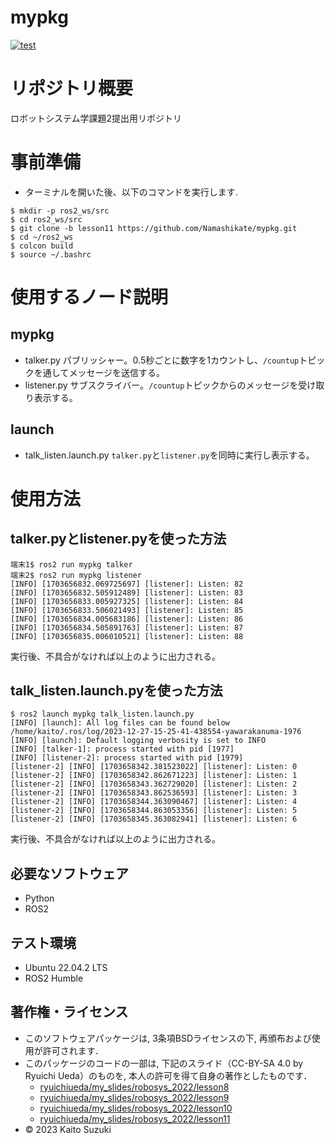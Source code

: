 # mypkg
[![test](https://github.com/Namashikate/mypkg/actions/workflows/test.yml/badge.svg?branch=lesson11)](https://github.com/Namashikate/mypkg/actions/workflows/test.yml)

# リポジトリ概要
ロボットシステム学課題2提出用リポジトリ

# 事前準備
* ターミナルを開いた後、以下のコマンドを実行します.

```
$ mkdir -p ros2_ws/src
$ cd ros2_ws/src
$ git clone -b lesson11 https://github.com/Namashikate/mypkg.git
$ cd ~/ros2_ws
$ colcon build
$ source ~/.bashrc 
```
# 使用するノード説明
## mypkg
* talker.py
パブリッシャー。0.5秒ごとに数字を1カウントし、`/countup`トピックを通してメッセージを送信する。
* listener.py
サブスクライバー。`/countup`トピックからのメッセージを受け取り表示する。
## launch
* talk_listen.launch.py
`talker.py`と`listener.py`を同時に実行し表示する。

# 使用方法
## talker.pyとlistener.pyを使った方法

```
端末1$ ros2 run mypkg talker
端末2$ ros2 run mypkg listener
[INFO] [1703656832.069725697] [listener]: Listen: 82
[INFO] [1703656832.505912489] [listener]: Listen: 83
[INFO] [1703656833.005927325] [listener]: Listen: 84
[INFO] [1703656833.506021493] [listener]: Listen: 85
[INFO] [1703656834.005683186] [listener]: Listen: 86
[INFO] [1703656834.505891763] [listener]: Listen: 87
[INFO] [1703656835.006010521] [listener]: Listen: 88
```
実行後、不具合がなければ以上のように出力される。
## talk_listen.launch.pyを使った方法
```
$ ros2 launch mypkg talk_listen.launch.py
[INFO] [launch]: All log files can be found below /home/kaito/.ros/log/2023-12-27-15-25-41-438554-yawarakanuma-1976
[INFO] [launch]: Default logging verbosity is set to INFO
[INFO] [talker-1]: process started with pid [1977]
[INFO] [listener-2]: process started with pid [1979]
[listener-2] [INFO] [1703658342.381523022] [listener]: Listen: 0
[listener-2] [INFO] [1703658342.862671223] [listener]: Listen: 1
[listener-2] [INFO] [1703658343.362729020] [listener]: Listen: 2
[listener-2] [INFO] [1703658343.862536593] [listener]: Listen: 3
[listener-2] [INFO] [1703658344.363090467] [listener]: Listen: 4
[listener-2] [INFO] [1703658344.863053356] [listener]: Listen: 5
[listener-2] [INFO] [1703658345.363082941] [listener]: Listen: 6
```
実行後、不具合がなければ以上のように出力される。
## 必要なソフトウェア
* Python
* ROS2

## テスト環境
* Ubuntu 22.04.2 LTS
* ROS2 Humble

## 著作権・ライセンス
* このソフトウェアパッケージは, 3条項BSDライセンスの下, 再頒布および使用が許可されます．
* このパッケージのコードの一部は, 下記のスライド（CC-BY-SA 4.0 by Ryuichi Ueda）のものを, 本人の許可を得て自身の著作としたものです．
   * [ryuichiueda/my_slides/robosys_2022/lesson8](https://ryuichiueda.github.io/my_slides/robosys_2022/lesson8.html#/)
   * [ryuichiueda/my_slides/robosys_2022/lesson9](https://ryuichiueda.github.io/my_slides/robosys_2022/lesson9.html#/)
   * [ryuichiueda/my_slides/robosys_2022/lesson10](https://ryuichiueda.github.io/my_slides/robosys_2022/lesson10.html#/)
   * [ryuichiueda/my_slides/robosys_2022/lesson11](https://ryuichiueda.github.io/my_slides/robosys_2022/lesson11.html#/)
* © 2023 Kaito Suzuki
